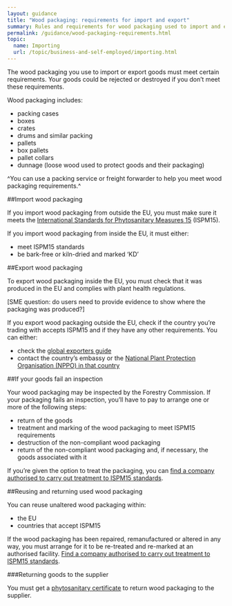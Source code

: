 ```yaml
---
layout: guidance
title: "Wood packaging: requirements for import and export"
summary: Rules and requirements for wood packaging used to import and export goods, including wooden crates, drums and pallets.
permalink: /guidance/wood-packaging-requirements.html
topic:
  name: Importing
  url: /topic/business-and-self-employed/importing.html
---
```

The wood packaging you use to import or export goods must meet certain requirements. Your goods could be rejected or destroyed if you don’t meet these requirements.

Wood packaging includes:

- packing cases
- boxes
- crates
- drums and similar packing
- pallets
- box pallets
- pallet collars
- dunnage (loose wood used to protect goods and their packaging)

^You can use a packing service or freight forwarder to help you meet wood packaging requirements.^

##Import wood packaging

If you import wood packaging from outside the EU, you must make sure it meets the [International Standards for Phytosanitary Measures 15](http://www.forestry.gov.uk/pdf/fcph004.pdf/$file/fcph004.pdf) (ISPM15). 

If you import wood packaging from inside the EU, it must either:

- meet ISPM15 standards 
- be bark-free or kiln-dried and marked ‘KD’

##Export wood packaging

To export wood packaging inside the EU, you must check that it was produced in the EU and complies with plant health regulations.

[SME question: do users need to provide evidence to show where the packaging was produced?]

If you export wood packaging outside the EU, check if the country you’re trading with accepts ISPM15 and if they have any other requirements. You can either:

- check the [global exporters guide](http://www.timcon.org/ISPM15/ISPM15GlobalGuide.asp)
- contact the country’s embassy or the [National Plant Protection Organisation (NPPO) in that country](https://www.ippc.int/en/partners/regional-plant-protection-organizations) 

##If your goods fail an inspection

Your wood packaging may be inspected by the Forestry Commission. If your packaging fails an inspection, you’ll have to pay to arrange one or more of the following steps:

- return of the goods
- treatment and marking of the wood packaging to meet ISPM15 requirements
- destruction of the non-compliant wood packaging
- return of the non-compliant wood packaging and, if necessary, the goods associated with it

If you’re given the option to treat the packaging, you can [find a company authorised to carry out treatment to ISPM15 standards](http://www.timcon.org/FindASupplier/Default.asp).

##Reusing and returning used wood packaging

You can reuse unaltered wood packaging within:

- the EU
- countries that accept ISPM15 

If the wood packaging has been repaired, remanufactured or altered in any way, you must arrange for it to be re-treated and re-marked at an authorised facility. [Find a company authorised to carry out treatment to ISPM15 standards](http://www.timcon.org/FindASupplier/Default.asp).

###Returning goods to the supplier

You must get a [phytosanitary certificate](http://www.forestry.gov.uk/forestry/infd-5cmggk) to return wood packaging to the supplier. 
